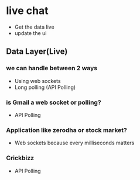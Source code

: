 # live chat 

- Get the data live
- update the ui

## Data Layer(Live)

### we can handle between 2 ways
- Using web sockets
- Long polling (API Polling)


### is Gmail a web socket or polling?
- API Polling 

### Application like zerodha or stock market?
- Web sockets because every milliseconds matters

### Crickbizz 
- API Polling 